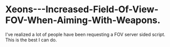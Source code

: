 # Xeons---Increased-Field-Of-View-FOV-When-Aiming-With-Weapons.
I've realized a lot of people have been requesting a FOV server sided script. This is the best I can do.
